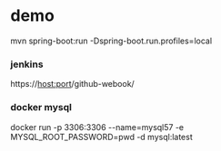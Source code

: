 # demo

mvn spring-boot:run -Dspring-boot.run.profiles=local

### jenkins
https://<host:port>/github-webook/

### docker mysql
docker run -p 3306:3306 --name=mysql57 -e MYSQL_ROOT_PASSWORD=pwd -d mysql:latest
